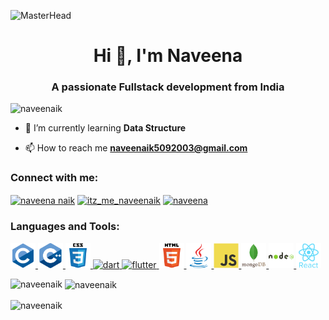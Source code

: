 ![MasterHead ](https://lh3.googleusercontent.com/pw/AL9nZEWtEQ_raX2LBS37ECESy-nAbBGwgCMYgMTUMGTFIYUS6dVaetPed5lLvOfBKRyBRG9zWVb9OroxUK20dni-CCyTu01k9tNVSnJnKkR5ZAFYEVIY1mKajLuJvZYilMhYCO4RV1dkvfC3t4YrB7IFSv4=w1812-h521-no?authuser=0)
<h1 align="center">Hi 👋, I'm Naveena</h1>
<h3 align="center">A passionate Fullstack development from India</h3>

<p align="left"> <img src="https://komarev.com/ghpvc/?username=naveenaik&label=Profile%20views&color=0e75b6&style=flat" alt="naveenaik" /> </p>

- 🌱 I’m currently learning **Data Structure**

- 📫 How to reach me **naveenaik5092003@gmail.com**

<h3 align="left">Connect with me:</h3>
<p align="left">
<a href="https://linkedin.com/in/naveena naik" target="blank"><img align="center" src="https://raw.githubusercontent.com/rahuldkjain/github-profile-readme-generator/master/src/images/icons/Social/linked-in-alt.svg" alt="naveena naik" height="30" width="40" /></a>
<a href="https://instagram.com/itz_me_naveenaik" target="blank"><img align="center" src="https://raw.githubusercontent.com/rahuldkjain/github-profile-readme-generator/master/src/images/icons/Social/instagram.svg" alt="itz_me_naveenaik" height="30" width="40" /></a>
<a href="https://www.hackerrank.com/naveena" target="blank"><img align="center" src="https://raw.githubusercontent.com/rahuldkjain/github-profile-readme-generator/master/src/images/icons/Social/hackerrank.svg" alt="naveena" height="30" width="40" /></a>
</p>

<h3 align="left">Languages and Tools:</h3>
<p align="left"> <a href="https://www.cprogramming.com/" target="_blank" rel="noreferrer"> <img src="https://raw.githubusercontent.com/devicons/devicon/master/icons/c/c-original.svg" alt="c" width="40" height="40"/> </a> <a href="https://www.w3schools.com/cpp/" target="_blank" rel="noreferrer"> <img src="https://raw.githubusercontent.com/devicons/devicon/master/icons/cplusplus/cplusplus-original.svg" alt="cplusplus" width="40" height="40"/> </a> <a href="https://www.w3schools.com/css/" target="_blank" rel="noreferrer"> <img src="https://raw.githubusercontent.com/devicons/devicon/master/icons/css3/css3-original-wordmark.svg" alt="css3" width="40" height="40"/> </a> <a href="https://dart.dev" target="_blank" rel="noreferrer"> <img src="https://www.vectorlogo.zone/logos/dartlang/dartlang-icon.svg" alt="dart" width="40" height="40"/> </a> <a href="https://flutter.dev" target="_blank" rel="noreferrer"> <img src="https://www.vectorlogo.zone/logos/flutterio/flutterio-icon.svg" alt="flutter" width="40" height="40"/> </a> <a href="https://www.w3.org/html/" target="_blank" rel="noreferrer"> <img src="https://raw.githubusercontent.com/devicons/devicon/master/icons/html5/html5-original-wordmark.svg" alt="html5" width="40" height="40"/> </a> <a href="https://www.java.com" target="_blank" rel="noreferrer"> <img src="https://raw.githubusercontent.com/devicons/devicon/master/icons/java/java-original.svg" alt="java" width="40" height="40"/> </a> <a href="https://developer.mozilla.org/en-US/docs/Web/JavaScript" target="_blank" rel="noreferrer"> <img src="https://raw.githubusercontent.com/devicons/devicon/master/icons/javascript/javascript-original.svg" alt="javascript" width="40" height="40"/> </a> <a href="https://www.mongodb.com/" target="_blank" rel="noreferrer"> <img src="https://raw.githubusercontent.com/devicons/devicon/master/icons/mongodb/mongodb-original-wordmark.svg" alt="mongodb" width="40" height="40"/> </a> <a href="https://nodejs.org" target="_blank" rel="noreferrer"> <img src="https://raw.githubusercontent.com/devicons/devicon/master/icons/nodejs/nodejs-original-wordmark.svg" alt="nodejs" width="40" height="40"/> </a> <a href="https://reactjs.org/" target="_blank" rel="noreferrer"> <img src="https://raw.githubusercontent.com/devicons/devicon/master/icons/react/react-original-wordmark.svg" alt="react" width="40" height="40"/> </a> </p>

<p><img align="left" src="https://github-readme-stats.vercel.app/api/top-langs?username=naveenaik&show_icons=true&locale=en&layout=compact" alt="naveenaik" /></p>

<p>&nbsp;<img align="center" src="https://github-readme-stats.vercel.app/api?username=naveenaik&show_icons=true&locale=en" alt="naveenaik" /></p>

<p><img align="center" src="https://github-readme-streak-stats.herokuapp.com/?user=naveenaik&" alt="naveenaik" /></p>

